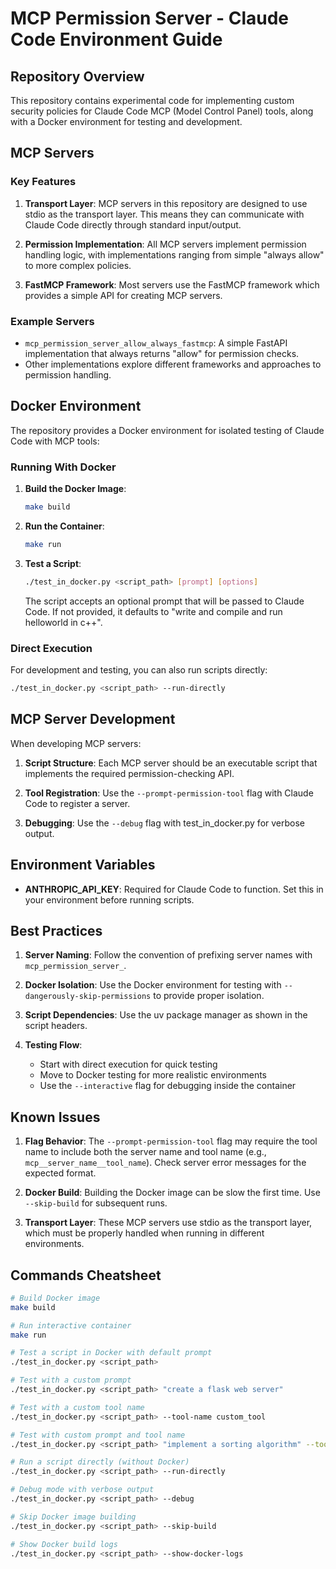 # MCP Permission Server - Claude Code Environment Guide

## Repository Overview

This repository contains experimental code for implementing custom security policies for Claude Code MCP (Model Control Panel) tools, along with a Docker environment for testing and development.

## MCP Servers

### Key Features

1. **Transport Layer**: MCP servers in this repository are designed to use stdio as the transport layer. This means they can communicate with Claude Code directly through standard input/output.

2. **Permission Implementation**: All MCP servers implement permission handling logic, with implementations ranging from simple "always allow" to more complex policies.

3. **FastMCP Framework**: Most servers use the FastMCP framework which provides a simple API for creating MCP servers.

### Example Servers

- `mcp_permission_server_allow_always_fastmcp`: A simple FastAPI implementation that always returns "allow" for permission checks.
- Other implementations explore different frameworks and approaches to permission handling.

## Docker Environment

The repository provides a Docker environment for isolated testing of Claude Code with MCP tools:

### Running With Docker

1. **Build the Docker Image**: 
   ```bash
   make build
   ```

2. **Run the Container**: 
   ```bash
   make run
   ```

3. **Test a Script**: 
   ```bash
   ./test_in_docker.py <script_path> [prompt] [options]
   ```

   The script accepts an optional prompt that will be passed to Claude Code. If not provided, it defaults to "write and compile and run helloworld in c++".

### Direct Execution

For development and testing, you can also run scripts directly:

```bash
./test_in_docker.py <script_path> --run-directly
```

## MCP Server Development

When developing MCP servers:

1. **Script Structure**: Each MCP server should be an executable script that implements the required permission-checking API.

2. **Tool Registration**: Use the `--prompt-permission-tool` flag with Claude Code to register a server.

3. **Debugging**: Use the `--debug` flag with test_in_docker.py for verbose output.

## Environment Variables

- **ANTHROPIC_API_KEY**: Required for Claude Code to function. Set this in your environment before running scripts.

## Best Practices

1. **Server Naming**: Follow the convention of prefixing server names with `mcp_permission_server_`.

2. **Docker Isolation**: Use the Docker environment for testing with `--dangerously-skip-permissions` to provide proper isolation.

3. **Script Dependencies**: Use the uv package manager as shown in the script headers.

4. **Testing Flow**: 
   - Start with direct execution for quick testing
   - Move to Docker testing for more realistic environments
   - Use the `--interactive` flag for debugging inside the container

## Known Issues

1. **Flag Behavior**: The `--prompt-permission-tool` flag may require the tool name to include both the server name and tool name (e.g., `mcp__server_name__tool_name`). Check server error messages for the expected format.

2. **Docker Build**: Building the Docker image can be slow the first time. Use `--skip-build` for subsequent runs.

3. **Transport Layer**: These MCP servers use stdio as the transport layer, which must be properly handled when running in different environments.

## Commands Cheatsheet

```bash
# Build Docker image
make build

# Run interactive container
make run

# Test a script in Docker with default prompt
./test_in_docker.py <script_path>

# Test with a custom prompt
./test_in_docker.py <script_path> "create a flask web server"

# Test with a custom tool name
./test_in_docker.py <script_path> --tool-name custom_tool

# Test with custom prompt and tool name
./test_in_docker.py <script_path> "implement a sorting algorithm" --tool-name custom_tool

# Run a script directly (without Docker)
./test_in_docker.py <script_path> --run-directly

# Debug mode with verbose output
./test_in_docker.py <script_path> --debug

# Skip Docker image building
./test_in_docker.py <script_path> --skip-build

# Show Docker build logs
./test_in_docker.py <script_path> --show-docker-logs
```